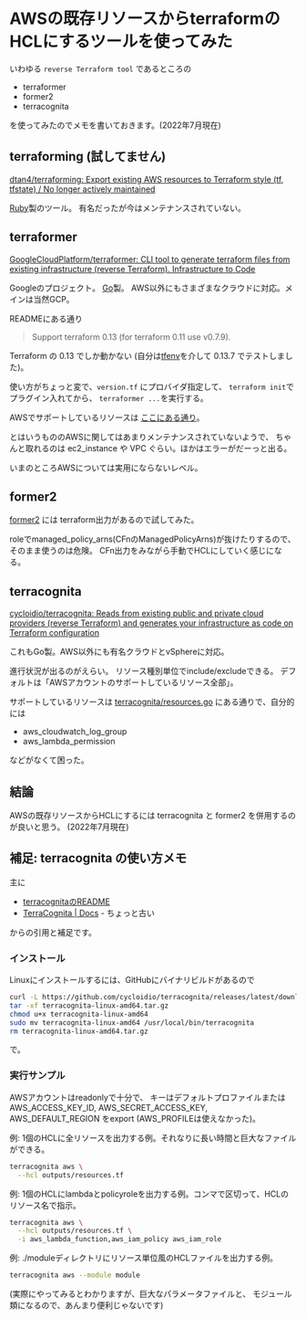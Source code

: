 # AWSの既存リソースからterraformのHCLにするツールを使ってみた

いわゆる `reverse Terraform tool` であるところの

- terraformer
- former2
- terracognita

を使ってみたのでメモを書いておきます。(2022年7月現在)


## terraforming (試してません)

[dtan4/terraforming: Export existing AWS resources to Terraform style (tf, tfstate) / No longer actively maintained](https://github.com/dtan4/terraforming)

[Ruby](https://www.ruby-lang.org/)製のツール。
有名だったが今はメンテナンスされていない。


## terraformer

[GoogleCloudPlatform/terraformer: CLI tool to generate terraform files from existing infrastructure (reverse Terraform). Infrastructure to Code](https://github.com/GoogleCloudPlatform/terraformer)

Googleのプロジェクト。
[Go](https://go.dev/)製。
AWS以外にもさまざまなクラウドに対応。メインは当然GCP。

READMEにある通り
> Support terraform 0.13 (for terraform 0.11 use v0.7.9). 

Terraform の 0.13 でしか動かない
(自分は[tfenv](https://github.com/tfutils/tfenv)を介して 0.13.7 でテストしました)。

使い方がちょっと変で、`version.tf` にプロバイダ指定して、
`terraform init`でプラグイン入れてから、
`terraformer ...`を実行する。

AWSでサポートしているリソースは
[ここにある通り](https://github.com/GoogleCloudPlatform/terraformer/blob/master/docs/aws.md#supported-services)。

とはいうもののAWSに関してはあまりメンテナンスされていないようで、
ちゃんと取れるのは ec2_instance や VPC ぐらい。ほかはエラーがだーっと出る。

いまのところAWSについては実用にならないレベル。


## former2

[former2](https://github.com/iann0036/former2)
には terraform出力があるので試してみた。

roleでmanaged_policy_arns(CFnのManagedPolicyArns)が抜けたりするので、
そのまま使うのは危険。
CFn出力をみながら手動でHCLにしていく感じになる。


## terracognita

[cycloidio/terracognita: Reads from existing public and private cloud providers (reverse Terraform) and generates your infrastructure as code on Terraform configuration](https://github.com/cycloidio/terracognita/)

これもGo製。AWS以外にも有名クラウドとvSphereに対応。

進行状況が出るのがえらい。
リソース種別単位でinclude/excludeできる。
デフォルトは「AWSアカウントのサポートしているリソース全部」。

サポートしているリソースは
[terracognita/resources.go](https://github.com/cycloidio/terracognita/blob/master/aws/resources.go)
にある通りで、自分的には
- aws_cloudwatch_log_group
- aws_lambda_permission

などがなくて困った。


## 結論

AWSの既存リソースからHCLにするには
terracognita と former2 を併用するのが良いと思う。
(2022年7月現在)


## 補足: terracognita の使い方メモ

主に
- [terracognitaのREADME](https://github.com/cycloidio/terracognita)
- [TerraCognita | Docs](https://docs.cycloid.io/open-source-software/terracognita.html) - ちょっと古い

からの引用と補足です。

### インストール

Linuxにインストールするには、GitHubにバイナリビルドがあるので

```bash
curl -L https://github.com/cycloidio/terracognita/releases/latest/download/terracognita-linux-amd64.tar.gz -o terracognita-linux-amd64.tar.gz
tar -xf terracognita-linux-amd64.tar.gz
chmod u+x terracognita-linux-amd64
sudo mv terracognita-linux-amd64 /usr/local/bin/terracognita
rm terracognita-linux-amd64.tar.gz
```
で。


### 実行サンプル

AWSアカウントはreadonlyで十分で、
キーはデフォルトプロファイルまたは
AWS_ACCESS_KEY_ID,
AWS_SECRET_ACCESS_KEY,
AWS_DEFAULT_REGION
をexport (AWS_PROFILEは使えなかった)。

例: 1個のHCLに全リソースを出力する例。それなりに長い時間と巨大なファイルができる。
```bash
terracognita aws \
  --hcl outputs/resources.tf
```

例: 1個のHCLにlambdaとpolicyroleを出力する例。コンマで区切って、HCLのリソース名で指示。
```bash
terracognita aws \
  --hcl outputs/resources.tf \
  -i aws_lambda_function,aws_iam_policy aws_iam_role
```


例: ./moduleディレクトリにリソース単位風のHCLファイルを出力する例。
```bash
terracognita aws --module module
```

(実際にやってみるとわかりますが、巨大なパラメータファイルと、
モジュール類になるので、あんまり便利じゃないです)

